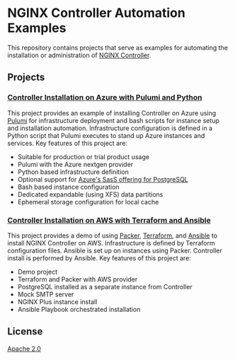 # NGINX Controller Automation Examples

This repository contains projects that serve as examples for automating the
installation or administration of [NGINX Controller](https://www.nginx.com/products/nginx-controller/).

## Projects

### [Controller Installation on Azure with Pulumi and Python](azure-pulumi)

This project provides an example of installing Controller on Azure using
[Pulumi](https://www.pulumi.com/) for infrastructure deployment and bash
scripts for instance setup and installation automation. Infrastructure 
configuration is defined in a Python script that Pulumi executes to
stand up Azure instances and services. Key features of this project are:

 * Suitable for production or trial product usage
 * Pulumi with the Azure nextgen provider
 * Python based infrastructure definition
 * Optional support for [Azure's SasS offering for PostgreSQL](https://azure.microsoft.com/en-us/services/postgresql/)
 * Bash based instance configuration
 * Dedicated expandable (using XFS) data partitions
 * Ephemeral storage configuration for local cache 

### [Controller Installation on AWS with Terraform and Ansible](aws-terraform-ansible)

This project provides a demo of using [Packer](https://www.packer.io/), 
[Terraform](https://www.terraform.io/), and [Ansible](https://www.ansible.com/)
to install NGINX Controller on AWS. Infrastructure is defined by Terraform
configuration files. Ansible is set up on instances using Packer. Controller
install is performed by Ansible. Key features of this project are:

 * Demo project
 * Terraform and Packer with AWS provider
 * PostgreSQL installed as a separate instance from Controller
 * Mock SMTP server
 * NGINX Plus instance install
 * Ansible Playbook orchestrated installation

## License

[Apache 2.0](./LICENSE)